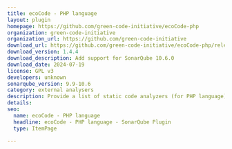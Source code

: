 ```yaml
---
title: ecoCode - PHP language
layout: plugin
homepage: https://github.com/green-code-initiative/ecoCode-php
organization: green-code-initiative
organization_url: https://github.com/green-code-initiative
download_url: https://github.com/green-code-initiative/ecoCode-php/releases/download/1.4.4/ecocode-php-plugin-1.4.4.jar
download_version: 1.4.4
download_description: Add support for SonarQube 10.6.0
download_date: 2024-07-19
license: GPL v3
developers: unknown
sonarqube_version: 9.9-10.6
category: external analysers
description: Provide a list of static code analyzers (for PHP language) to highlight code structures that may have a negative ecological impact&#58; energy and resources over-consumption, "fatware", shortening terminals' lifespan, etc.
details: 
seo:
  name: ecoCode - PHP language
  headline: ecoCode - PHP language - SonarQube Plugin
  type: ItemPage

---
```

